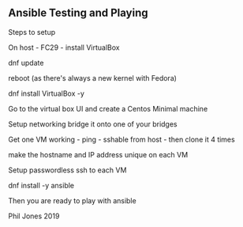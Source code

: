 ## Ansible Testing and Playing


Steps to setup

On host - FC29 - install VirtualBox

dnf update

reboot (as there's always a new kernel with Fedora)

dnf install VirtualBox -y

Go to the virtual box UI and create a Centos Minimal machine

Setup networking bridge it onto one of your bridges

Get one VM working - ping - sshable from host - then clone it 4 times

make the hostname and IP address unique on each VM

Setup passwordless ssh to each VM

dnf install -y ansible

Then you are ready to play with ansible

Phil Jones 2019
